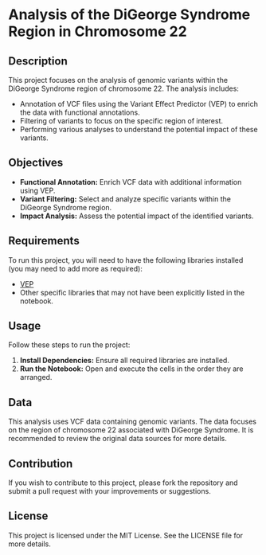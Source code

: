 
# Analysis of the DiGeorge Syndrome Region in Chromosome 22

## Description

This project focuses on the analysis of genomic variants within the DiGeorge Syndrome region of chromosome 22. The analysis includes:

- Annotation of VCF files using the Variant Effect Predictor (VEP) to enrich the data with functional annotations.
- Filtering of variants to focus on the specific region of interest.
- Performing various analyses to understand the potential impact of these variants.

## Objectives

- **Functional Annotation:** Enrich VCF data with additional information using VEP.
- **Variant Filtering:** Select and analyze specific variants within the DiGeorge Syndrome region.
- **Impact Analysis:** Assess the potential impact of the identified variants.

## Requirements

To run this project, you will need to have the following libraries installed (you may need to add more as required):

- [VEP](https://www.ensembl.org/info/docs/tools/vep/index.html)
- Other specific libraries that may not have been explicitly listed in the notebook.

## Usage

Follow these steps to run the project:

1. **Install Dependencies:** Ensure all required libraries are installed.
2. **Run the Notebook:** Open and execute the cells in the order they are arranged.

## Data

This analysis uses VCF data containing genomic variants. The data focuses on the region of chromosome 22 associated with DiGeorge Syndrome. It is recommended to review the original data sources for more details.

## Contribution

If you wish to contribute to this project, please fork the repository and submit a pull request with your improvements or suggestions.

## License

This project is licensed under the MIT License. See the LICENSE file for more details.
